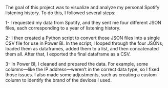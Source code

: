 The goal of this project was to visualize and analyze my personal Spotify listening history. To do this, I followed several steps: 

1-	I requested my data from Spotify, and they sent me four different JSON files, each corresponding to a year of listening history.

2-	I then created a Python script to convert those JSON files into a single CSV file for use in Power BI. In the script, I looped through the four JSONs, loaded them as dataframes, added them to a list, and then concatenated them all. After that, I exported the final dataframe as a CSV.

3-	In Power BI, I cleaned and prepared the data. For example, some columns—like the IP address—weren’t in the correct data type, so I fixed those issues. I also made some adjustments, such as creating a custom column to identify the brand of the devices I used.
